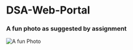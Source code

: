 # DSA-Web-Portal
### A fun photo as suggested by assignment
![A fun Photo](https://pbs.twimg.com/media/ENlkcxVXUAALYwC.jpg)
